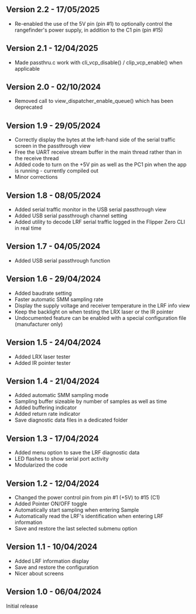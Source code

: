## Version 2.2 - 17/05/2025

- Re-enabled the use of the 5V pin (pin #1) to optionally control the rangefinder's power supply, in addition to the C1 pin (pin #15)

## Version 2.1 - 12/04/2025

- Made passthru.c work with cli_vcp_disable() / clip_vcp_enable() when applicable

## Version 2.0 - 02/10/2024

- Removed call to view_dispatcher_enable_queue() which has been deprecated

## Version 1.9 - 29/05/2024

- Correctly display the bytes at the left-hand side of the serial traffic screen in the passthrough view
- Free the UART receive stream buffer in the main thread rather than in the receive thread
- Added code to turn on the +5V pin as well as the PC1 pin when the app is running - currently compiled out
- Minor corrections

## Version 1.8 - 08/05/2024

- Added serial traffic monitor in the USB serial passthrough view
- Added USB serial passthrough channel setting
- Added utility to decode LRF serial traffic logged in the Flipper Zero CLI in real time

## Version 1.7 - 04/05/2024

- Added USB serial passthrough function

## Version 1.6 - 29/04/2024

- Added baudrate setting
- Faster automatic SMM sampling rate
- Display the supply voltage and receiver temperature in the LRF info view
- Keep the backlight on when testing the LRX laser or the IR pointer
- Undocumented feature can be enabled with a special configuration file (manufacturer only)

## Version 1.5 - 24/04/2024

- Added LRX laser tester
- Added IR pointer tester

## Version 1.4 - 21/04/2024

- Added automatic SMM sampling mode
- Sampling buffer sizeable by number of samples as well as time
- Added buffering indicator
- Added return rate indicator
- Save diagnostic data files in a dedicated folder

## Version 1.3 - 17/04/2024

- Added menu option to save the LRF diagnostic data
- LED flashes to show serial port activity
- Modularized the code

## Version 1.2 - 12/04/2024

- Changed the power control pin from pin #1 (+5V) to #15 (C1)
- Added Pointer ON/OFF toggle
- Automatically start sampling when entering Sample
- Automatically read the LRF's identification when entering LRF information
- Save and restore the last selected submenu option

## Version 1.1 - 10/04/2024

- Added LRF information display
- Save and restore the configuration
- Nicer about screens

## Version 1.0 - 06/04/2024

Initial release
